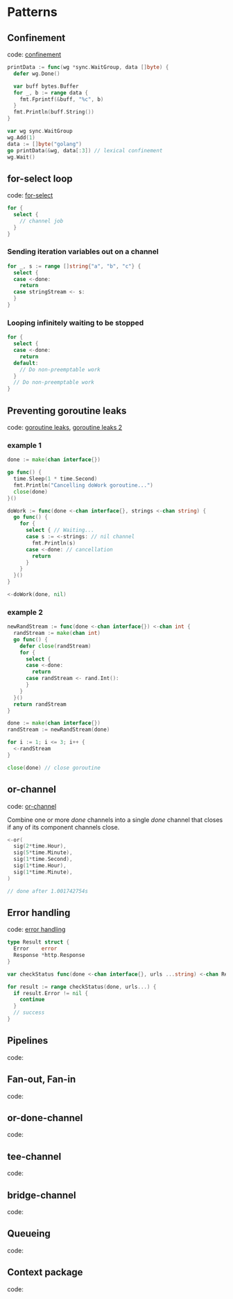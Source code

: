 # Patterns

## Confinement

code: [confinement](../examples/patterns/confinement.go)

```go
printData := func(wg *sync.WaitGroup, data []byte) {
  defer wg.Done()

  var buff bytes.Buffer
  for _, b := range data {
    fmt.Fprintf(&buff, "%c", b)
  }
  fmt.Println(buff.String())
}

var wg sync.WaitGroup
wg.Add(1)
data := []byte("golang")
go printData(&wg, data[:3]) // lexical confinement
wg.Wait()
```

## for-select loop

code: [for-select](../examples/patterns/for-select.go)

```go
for {
  select {
    // channel job
  }
}
```

### Sending iteration variables out on a channel

```go
for _, s := range []string{"a", "b", "c"} {
  select {
  case <-done:
    return
  case stringStream <- s:
  }
}
```

### Looping infinitely waiting to be stopped

```go
for {
  select {
  case <-done:
    return
  default:
    // Do non-preemptable work
  }
  // Do non-preemptable work
}
```

## Preventing goroutine leaks

code: [goroutine leaks](../examples/patterns/goroutine-leaks.go), [goroutine leaks 2](../examples/patterns/goroutine-leaks2.go)

### example 1

```go
done := make(chan interface{})

go func() {
  time.Sleep(1 * time.Second)
  fmt.Println("Cancelling doWork goroutine...")
  close(done)
}()

doWork := func(done <-chan interface{}, strings <-chan string) {
  go func() {
    for {
      select { // Waiting...
      case s := <-strings: // nil channel
        fmt.Println(s)
      case <-done: // cancellation
        return
      }
    }
  }()
}

<-doWork(done, nil)
```

### example 2

```go
newRandStream := func(done <-chan interface{}) <-chan int {
  randStream := make(chan int)
  go func() {
    defer close(randStream)
    for {
      select {
      case <-done:
        return
      case randStream <- rand.Int():
      }
    }
  }()
  return randStream
}

done := make(chan interface{})
randStream := newRandStream(done)

for i := 1; i <= 3; i++ {
  <-randStream
}

close(done) // close goroutine
```

## or-channel

code: [or-channel](../examples/patterns/or-channel.go)

Combine one or more _done_ channels into a single _done_ channel that closes if any of its component channels close.

```go
<-or(
  sig(2*time.Hour),
  sig(5*time.Minute),
  sig(1*time.Second),
  sig(1*time.Hour),
  sig(1*time.Minute),
)

// done after 1.001742754s
```

## Error handling

code: [error handling](../examples/patterns/error-handling.go)

```go
type Result struct {
  Error    error
  Response *http.Response
}

var checkStatus func(done <-chan interface{}, urls ...string) <-chan Result

for result := range checkStatus(done, urls...) {
  if result.Error != nil {
    continue
  }
  // success
}
```

## Pipelines

code: [](../examples/patterns/.go)

## Fan-out, Fan-in

code: [](../examples/patterns/.go)

## or-done-channel

code: [](../examples/patterns/.go)

## tee-channel

code: [](../examples/patterns/.go)

## bridge-channel

code: [](../examples/patterns/.go)

## Queueing

code: [](../examples/patterns/.go)

## Context package

code: [](../examples/patterns/.go)
